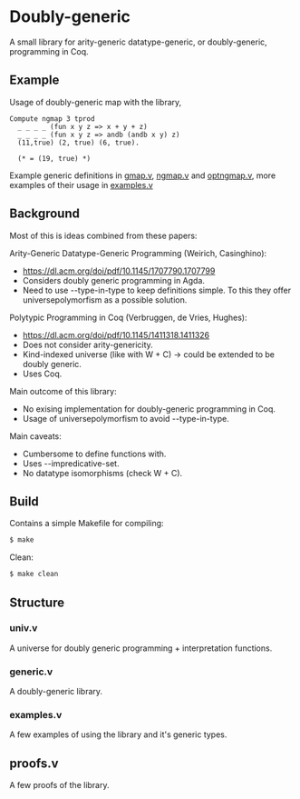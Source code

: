 # Doubly-generic

A small library for arity-generic datatype-generic, or doubly-generic, programming in Coq.

## Example

Usage of doubly-generic map with the library,

```coq
Compute ngmap 3 tprod
  _ _ _ _ (fun x y z => x + y + z)
  _ _ _ _ (fun x y z => andb (andb x y) z)
  (11,true) (2, true) (6, true).

  (* = (19, true) *)
```

Example generic definitions in [gmap.v](gmap.v), [ngmap.v](ngmap) and
[optngmap.v](optngmap.v), more examples of their usage in [examples.v](examples.v)

## Background

Most of this is ideas combined from these papers:

Arity-Generic Datatype-Generic Programming (Weirich, Casinghino):
- https://dl.acm.org/doi/pdf/10.1145/1707790.1707799
- Considers doubly generic programming in Agda.
- Need to use --type-in-type to keep definitions simple. To this they offer universepolymorfism as a possible solution.

Polytypic Programming in Coq (Verbruggen, de Vries, Hughes):
- https://dl.acm.org/doi/pdf/10.1145/1411318.1411326
- Does not consider arity-genericity.
- Kind-indexed universe (like with W + C) -> could be extended to be doubly generic.
- Uses Coq.

Main outcome of this library:

- No exising implementation for doubly-generic programming in Coq.
- Usage of universepolymorfism to avoid --type-in-type.

Main caveats:

- Cumbersome to define functions with.
- Uses --impredicative-set.
- No datatype isomorphisms (check W + C).

## Build

Contains a simple Makefile for compiling:
```bash
$ make
```

Clean:
```bash
$ make clean
```

## Structure

### univ.v

A universe for doubly generic programming + interpretation functions.

### generic.v

A doubly-generic library.

### examples.v

A few examples of using the library and it's generic types.

## proofs.v

A few proofs of the library.

